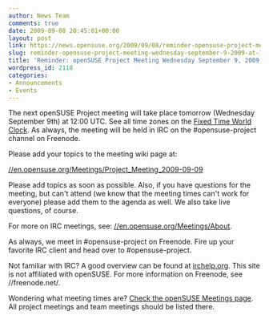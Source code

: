 ```yaml
---
author: News Team
comments: true
date: 2009-09-08 20:45:01+00:00
layout: post
link: https://news.opensuse.org/2009/09/08/reminder-opensuse-project-meeting-wednesday-september-9-2009-at-1200-utc/
slug: reminder-opensuse-project-meeting-wednesday-september-9-2009-at-1200-utc
title: 'Reminder: openSUSE Project Meeting Wednesday September 9, 2009 at 12:00 UTC'
wordpress_id: 2118
categories:
- Announcements
- Events
---
```


The next openSUSE Project meeting will take place tomorrow (Wednesday September 9th) at 12:00 UTC. See all time zones on the [Fixed Time World Clock](//is.gd/32PXK). As always, the meeting will be held in IRC on the #opensuse-project channel on Freenode.





Please add your topics to the meeting wiki page at:





[//en.opensuse.org/Meetings/Project_Meeting_2009-09-09](//en.opensuse.org/Meetings/Project_Meeting_2009-09-09)





Please add topics as soon as possible. Also, if you have questions for the meeting, but can't attend (we know that the meeting times can't work for everyone) please add them to the agenda as well. We also take live questions, of course.





For more on IRC meetings, see: [//en.opensuse.org/Meetings/About](//en.opensuse.org/Meetings/About).





As always, we meet in #opensuse-project on Freenode. Fire up your favorite IRC client and head over to #opensuse-project.





Not familiar with IRC? A good overview can be found at [irchelp.org](//www.irchelp.org/). This site is not affiliated with openSUSE. For more information on Freenode, see //freenode.net/.





Wondering what meeting times are? [Check the openSUSE Meetings page](//en.opensuse.org/Meetings). All project meetings and team meetings should be listed there.
